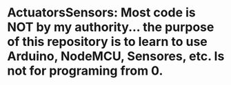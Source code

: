 # ActuatorsSensors: Most code is NOT by my authority... the purpose of this repository is to learn to use Arduino, NodeMCU, Sensores, etc. Is not for programing from 0.
